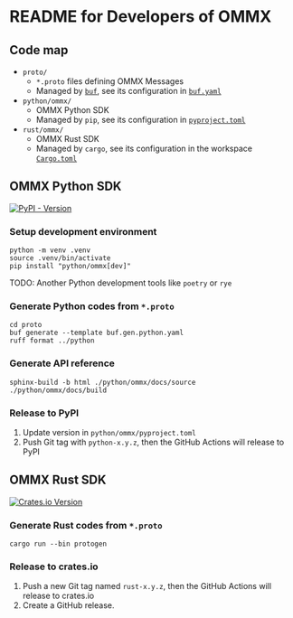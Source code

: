 README for Developers of OMMX
==============================

Code map
--------

- `proto/`
  - `*.proto` files defining OMMX Messages
  - Managed by [`buf`](https://buf.build/docs/introduction), see its configuration in [`buf.yaml`](./proto/buf.yaml)
- `python/ommx/`
  - OMMX Python SDK
  - Managed by `pip`, see its configuration in [`pyproject.toml`](./python/ommx/pyproject.toml)
- `rust/ommx/`
  - OMMX Rust SDK
  - Managed by `cargo`, see its configuration in the workspace [`Cargo.toml`](./Cargo.toml)

OMMX Python SDK
----------------
[![PyPI - Version](https://img.shields.io/pypi/v/ommx)](https://pypi.org/project/ommx/)

### Setup development environment

```shell
python -m venv .venv
source .venv/bin/activate
pip install "python/ommx[dev]"
```

TODO: Another Python development tools like `poetry` or `rye`

### Generate Python codes from `*.proto`

```shell
cd proto
buf generate --template buf.gen.python.yaml
ruff format ../python
```

### Generate API reference

```shell
sphinx-build -b html ./python/ommx/docs/source ./python/ommx/docs/build
```

### Release to PyPI

1. Update version in `python/ommx/pyproject.toml`
2. Push Git tag with `python-x.y.z`, then the GitHub Actions will release to PyPI

OMMX Rust SDK
--------------
[![Crates.io Version](https://img.shields.io/crates/v/ommx)](https://crates.io/crates/ommx)

### Generate Rust codes from `*.proto`

```shell
cargo run --bin protogen
```

### Release to crates.io

1. Push a new Git tag named `rust-x.y.z`, then the GitHub Actions will release to crates.io
2. Create a GitHub release.
